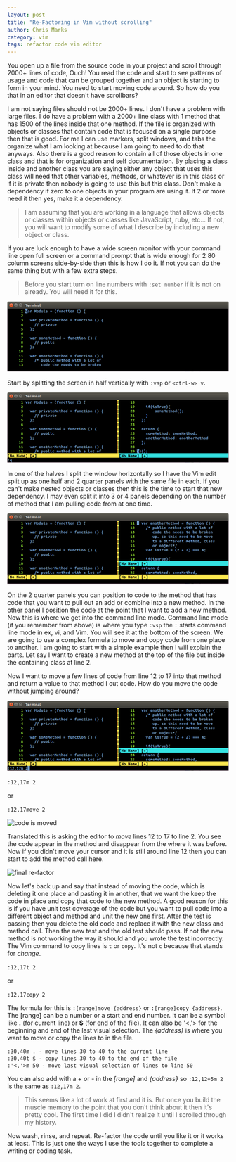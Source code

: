```yaml
---
layout: post
title: "Re-Factoring in Vim without scrolling"
author: Chris Marks
category: vim
tags: refactor code vim editor
---
```


You open up a file from the source code in your project and scroll through 2000+
lines of code, Ouch! You read the code and start to see patterns of usage and
code that can be grouped together and an object is starting to form in your
mind. You need to start moving code around. So how do you that in an editor that
doesn't have scrollbars?

<!--more-->

I am not saying files should not be 2000+ lines. I don't have a problem with
large files. I do have a problem with a 2000+ line class with 1 method that has
1500 of the lines inside that one method. If the file is organized with objects
or classes that contain code that is focused on a single purpose then that is
good. For me I can use markers, split windows, and tabs the organize what I am
looking at because I am going to need to do that anyways.  Also there is a good
reason to contain all of those objects in one class and that is for organization
and self documentation. By placing a class inside and another class you are
saying either any object that uses this class will need that other variables,
methods, or whatever is in this class or if it is private then nobody is going
to use this but this class. Don't make a dependency if zero to one objects in
your program are using it. If 2 or more need it then yes, make it a dependency.  

>I am assuming that you are working in a language that allows objects or classes
>within objects or classes like JavaScript, ruby, etc... If not, you will want
>to modify some of what I describe by including a new object or class.

If you are luck enough to have a wide screen monitor with your command line open
full screen or a command prompt that is wide enough for 2 80 column screens
side-by-side then this is how I do it. If not you can do the same thing but with
a few extra steps. 

>Before you start turn on line numbers with ```:set number``` if it is not on
>already. You will need it for this.

![open file](/assets/images/posts/large_file_vim_code_start_2014-09-04.png)

Start by splitting the screen in half vertically with ```:vsp``` or ```<ctrl-w>
v```.

![split in half](/assets/images/posts/large_file_vim_vertical_split_2014-09-04.png) 

In one of the halves I split the window horizontally so I have the Vim edit
split up as one half and 2 quarter panels with the same file in each. If you
can't make nested objects or classes then this is the time to start that new
dependency. I may even split it into 3 or 4 panels depending on the number of
method that I am pulling code from at one time.

![split again](/assets/images/posts/large_file_vim_horizontal_split_2014-09-04.png)

On the 2 quarter panels you can position to code to the method that has code
that you want to pull out an add or combine into a new method. In the other
panel I position the code at the point that I want to add a new method. Now this
is where we get into the command line mode. Command line mode (if you remember
from above) is where you type ```:vsp``` the ```:``` starts command line mode in
ex, vi, and Vim. You will see it at the bottom of the screen. We are going to
use a complex formula to move and copy code from one place to another. I am
going to start with a simple example then I will explain the parts. Let say I
want to create a new method at the top of the file but inside the containing
class at line 2.

Now I want to move a few lines of code from line 12 to 17 into that method and
return a value to that method I cut code. How do you move the code without
jumping around?

![move the code](/assets/images/posts/large_file_vim_move_code_2014-09-04.png)

``` :12,17m 2 ```

or

``` :12,17move 2 ```

![code is moved](/assets/images/posts/large_file_vim_code_moved_2014-09-04.png)

Translated this is asking the editor to *move* lines 12 to 17 to line 2. You see
the code appear in the method and disappear from the where it was before. Now if
you didn't move your cursor and it is still around line 12 then you can start to
add the method call here.

![final re-factor](/assets/images/posts/large_file_vim_final_code_2014-09-04.png)

Now let's back up and say that instead of moving the code, which is deleting it
one place and pasting it in another, that we want the keep the code in place
and copy that code to the new method. A good reason for this is if you have unit
test coverage of the code but you want to pull code into a different object and
method and unit the new one first. After the test is passing then you delete the
old code and replace it with the new class and method call. Then the new test
and the old test should pass. If not the new method is not working the way it
should and you wrote the test incorrectly. The Vim command to copy lines is
```t``` or ```copy```. It's not ```c``` because that stands for *change*.

``` :12,17t 2 ```

or

``` :12,17copy 2 ```

The formula for this is ```:[range]move {address}``` or ```:[range]copy
{address}```. The [range] can be a number or a start and end number. It can be a
symbol like **.** (for current line) or **$** (for end of the file). It can also
be '<,'> for the beginning and end of the last visual selection.  The
*{address}* is where you want to move or copy the lines to in the file.

```
:30,40m . - move lines 30 to 40 to the current line
:30,40t $ - copy lines 30 to 40 to the end of the file
:'<,'>m 50 - move last visual selection of lines to line 50
```

You can also add with a + or - in the *[range]* and *{address}* so ```:12,12+5m
2``` is the same as ```:12,17m 2```.

>This seems like a lot of work at first and it is. But once you build the muscle
memory to the point that you don't think about it then it's pretty cool. The
first time I did I didn't realize it until I scrolled through my history.

Now wash, rinse, and repeat. Re-factor the code until you like it or it works at
least. This is just one the ways I use the tools together to complete a writing
or coding task.
